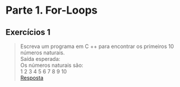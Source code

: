 # Parte 1. For-Loops

## Exercícios 1

> Escreva um programa em C ++ para encontrar os primeiros 10 números naturais. <br/>
> Saída esperada:<br/>
> Os números naturais são:<br/>
> 1 2 3 4 5 6 7 8 9 10<br/>
> [Resposta](exerc_1.cpp)
